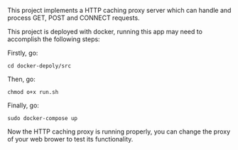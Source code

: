 This project implements a HTTP caching proxy server which can handle and process GET, POST and CONNECT requests.

This project is deployed with docker, running this app may need to accomplish the following steps: 

Firstly, go: 
```
cd docker-depoly/src
```
Then, go:
```
chmod o+x run.sh
```
Finally, go:
```
sudo docker-compose up
```
Now the HTTP caching proxy is running properly, you can change the proxy of your web brower to test its functionality. 
